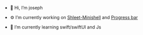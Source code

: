 - 👋 Hi, I’m joseph

- ⚙️ I’m currently working on [Shleet-Minishell](https://en.wikipedia.org/wiki/Bash_(Unix_shell)) and [Progress bar](https://i.stack.imgur.com/MQVM7.png)

- 📖 I’m currently learning swift/swiftUI and Js
